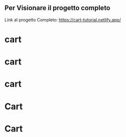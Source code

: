 ## Per Visionare il progetto completo

Link al progetto Completo: https://cart-tutorial.netlify.app/
# cart
# cart
# cart
# Cart
# Cart
